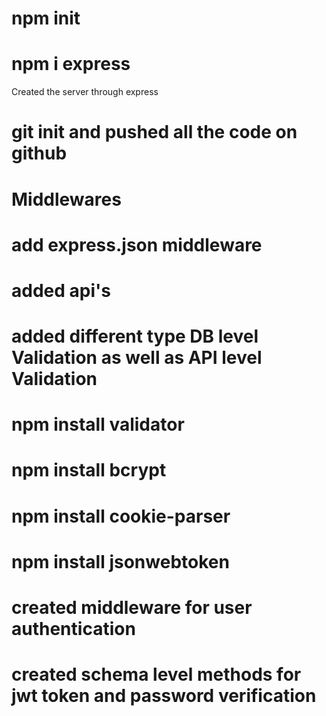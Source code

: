 # npm init

# npm i express

Created the server through express

# git init and pushed all the code on github

# Middlewares

# add express.json middleware

# added api's

# added different type DB level Validation as well as API level Validation

# npm install validator

# npm install bcrypt

# npm install cookie-parser

# npm install jsonwebtoken

# created middleware for user authentication

# created schema level methods for jwt token and password verification
